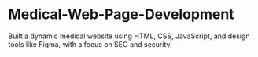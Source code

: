 # Medical-Web-Page-Development
Built a dynamic medical website using HTML, CSS, JavaScript, and design tools like Figma, with a  focus on SEO and security. 
